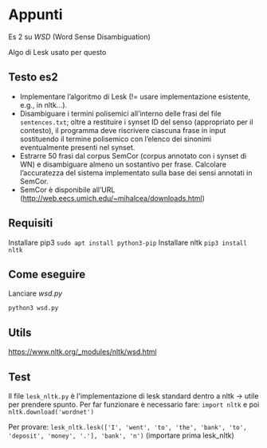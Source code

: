 # Appunti
Es 2 su *WSD* (Word Sense Disambiguation)

Algo di Lesk usato per questo

## Testo es2
- Implementare l’algoritmo di Lesk (!= usare implementazione esistente, e.g., in nltk...).
- Disambiguare i termini polisemici all’interno delle frasi del file `sentences.txt`; oltre a restituire i synset ID del senso (appropriato per il contesto), il programma deve riscrivere ciascuna frase in input sostituendo il termine polisemico con l’elenco dei sinonimi eventualmente presenti nel synset.
- Estrarre 50 frasi dal corpus SemCor (corpus annotato con i synset di WN) e disambiguare almeno un sostantivo per frase. Calcolare l’accuratezza del sistema implementato sulla base dei sensi annotati in SemCor.
- SemCor è disponibile all’URL (http://web.eecs.umich.edu/~mihalcea/downloads.html)

## Requisiti
Installare pip3 `sudo apt install python3-pip`
Installare nltk `pip3 install nltk`

## Come eseguire
Lanciare *wsd.py* 

`python3 wsd.py`

## Utils
https://www.nltk.org/_modules/nltk/wsd.html

## Test
Il file `lesk_nltk.py` è l'implementazione di lesk standard dentro a nltk -> utile per prendere spunto.
Per far funzionare è necessario fare: `import nltk` e poi `nltk.download('wordnet')`

Per provare: `lesk_nltk.lesk(['I', 'went', 'to', 'the', 'bank', 'to', 'deposit', 'money', '.'], 'bank', 'n')` (importare prima lesk_nltk)